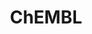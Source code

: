 ---
bigquery: https://console.cloud.google.com/bigquery?p=patents-public-data&d=ebi_chembl&page=dataset
citation: '"The ChEMBL database in 2017." Anna Gaulton, Anne Hersey, Michał Nowotka,
  A Patrícia Bento, Jon Chambers, David Mendez, Prudence Mutowo, Francis Atkinson,
  Louisa J Bellis, Elena Cibrián-Uhalte, Mark Davies, Nathan Dedman, Anneli Karlsson,
  María Paula Magariños, John P Overington, George Papadatos, Ines Smit, Andrew R
  Leach Nucleic acids Research (2017) 45 (Database Issue), D945-D954'
contributors: European Bioinformatics Institute
cost: None
description: ChEMBL Data is a manually curated database of small molecules used in
  drug discovery, including information about existing patented drugs.
documentation: 'schema: https://www.ebi.ac.uk/chembl/db_schema


  '
last_edit: 04/06/2022, 22:00:02
location: https://console.cloud.google.com/marketplace/product/google_patents_public_datasets/chembl
maintained_by: EMBL-EBI, an outstation of European Molecular Biology Laboratory
related_publications: '

  ChEMBL: towards direct deposition of bioassay data.


  Mendez D, Gaulton A, Bento AP, Chambers J, De Veij M, Félix E, Magariños MP, Mosquera
  JF, Mutowo P, Nowotka M, Gordillo-Marañón M, Hunter F, Junco L, Mugumbate G, Rodriguez-Lopez
  M, Atkinson F, Bosc N, Radoux CJ, Segura-Cabrera A, Hersey A, Leach AR.


  — Nucleic Acids Res. 2019; 47(D1):D930-D940. doi: 10.1093/nar/gky1075

  '
schema_fields:
- parent_go_id
- level3
- syn_type
- variant_id
- idx
- structure_type
- usan_stem_id
- num_alerts
- num_ro5_violations
- ref_type
- route
- activity_comment
- efo_id
- delist_flag
- assay_desc
- published_value
- nda_type
- relation
- relationship_type
- journal
- standard_flag
- record_id
- site_id
- prediction_method
- db_version
- protein_class_desc
- molfile
- ro3_pass
- formulation_id
- stem_class
- component_synonym
- predbind_id
- go_id
- mol_frac_id
- protein_class_synonym
- assay_category
- curation_comment
- patent_expire_date
- value
- molsyn_id
- short_name
- metabolite_record_id
- tbl
- cell_source_tissue
- atc_code
- version
- acd_most_bpka
- start_position
- warning_country
- binding_site_comment
- hbd_lipinski
- mc_target_accession
- tid_fixed
- l8
- rgid
- warning_year
- alert_id
- parent_id
- compsyn_id
- helm_notation
- ddd_admr
- pref_name
- acd_logp
- usan_stem
- patent_use_code
- entity_id
- heavy_atoms
- acd_most_apka
- qudt_units
- l1
- hrac_class_id
- year
- ass_cls_map_id
- prodrug
- related_tid
- stem
- therapeutic_flag
- dosage_form
- smarts
- clo_id
- ddd_comment
- confidence_score
- indication_class
- natural_product
- site_residues
- targcomp_id
- as_id
- comments
- isoform
- level1_description
- pchembl_value
- updated_on
- assay_type
- ad_type
- ingredient
- cl_lincs_id
- mutation
- cell_source_tax_id
- normal_range_max
- mechanism_of_action
- alert_name
- inorganic_flag
- target_desc
- cell_description
- standard_relation
- aromatic_rings
- mol_irac_id
- first_in_class
- chembl_id
- irac_code
- class_type
- applicant_full_name
- normal_range_min
- doc_id
- who_name
- annotation
- mc_target_name
- ddd_value
- usan_stem_definition
- met_conversion
- level1
- mc_organism
- level2
- level2_description
- first_approval
- ddd_id
- cell_id
- domain_id
- oc_id
- assay_cell_type
- mol_atc_id
- standard_upper_value
- tissue_id
- site_name
- text_value
- publication_number
- stat
- comp_go_id
- le
- indref_id
- end_position
- topical
- full_molformula
- std_act_id
- lle
- cx_logp
- mechanism_comment
- withdrawn_country
- cellosaurus_id
- irac_class_id
- drug_record_id
- major_class
- data_validity_comment
- trade_name
- hrac_code
- comp_class_id
- parenteral
- approval_date
- rtb
- innovator_company
- aspect
- l7
- mesh_id
- pathway_key
- compd_id
- cell_source_organism
- compound_key
- mesh_heading
- bto_id
- job_id
- set_name
- actsm_id
- assay_strain
- standard_inchi
- l3
- entity_type
- src_compound_id
- res_stem_id
- usan_year
- usan_substem
- psa
- sequence_md5sum
- l4
- ap_id
- homologue
- black_box_warning
- relationship
- enzyme_name
- cidx
- polymer_flag
- last_active
- molregno
- assay_source
- l5
- warning_id
- status
- last_page
- relationship_desc
- orig_description
- warning_description
- upper_value
- molecule_type
- warning_class
- pubmed_id
- title
- first_page
- assay_tissue
- assay_id
- molecular_species
- component_type
- cx_most_apka
- frac_class_id
- activity_count
- cell_name
- dosed_ingredient
- toid
- company
- drugind_id
- cell_ontology_id
- synonyms
- met_id
- acd_logd
- standard_type
- substrate_record_id
- mecref_id
- protclasssyn_id
- db_source
- assay_subcellular_fraction
- ref_id
- chebi_par_id
- aidx
- availability_type
- submission_date
- sequence
- standard_units
- species_group_flag
- log_id
- compound_name
- target_mapping
- sitecomp_id
- hbd
- ref_url
- patent_no
- label
- withdrawn_reason
- confidence
- standard_value
- efo_term
- subgroup
- action_type
- protein_class_id
- target_type
- alert_set_id
- assay_organism
- level4_description
- withdrawn_year
- who_extra
- updated_by
- sei
- published_units
- patent_id
- creation_date
- research_stem
- pathway_id
- drug_product_flag
- curated_by
- drug_substance_flag
- assay_class_id
- standard_text_value
- organism
- authors
- src_description
- downgraded
- published_relation
- assay_param_id
- caloha_id
- src_assay_id
- strength
- l2
- bao_format
- active_ingredient
- ridx
- mc_target_type
- units
- tid
- co_stem_id
- parent_type
- assay_test_type
- standard_inchi_key
- disease_efficacy
- metref_id
- result_flag
- frac_code
- direct_interaction
- src_id
- molecular_mechanism
- num_lipinski_ro5_violations
- enzyme_tid
- active_molregno
- uo_units
- accession
- source_domain_id
- ddd_units
- withdrawn_class
- domain_name
- mw_freebase
- max_phase
- domain_description
- targrel_id
- domain_type
- cpd_str_alert_id
- mol_hrac_id
- mw_monoisotopic
- source
- cx_most_bpka
- name
- assay_tax_id
- class_level
- hba
- description
- parameter_value
- definition
- product_id
- smid
- withdrawn_flag
- level4
- mc_tax_id
- issue
- uberon_id
- prod_pat_id
- level3_description
- cx_logd
- priority
- level5
- max_phase_for_ind
- path
- alogp
- country
- parameter_type
- volume
- warning_type
- parent_molregno
- bao_id
- tax_id
- mec_id
- component_id
- doc_type
- hba_lipinski
- chirality
- bei
- l6
- canonical_smiles
- previous_company
- bao_endpoint
- full_mwt
- warnref_id
- oral
- src_short_name
- activity_id
- type
- met_comment
- potential_duplicate
- published_type
- selectivity_comment
- biocomp_id
- abstract
- doi
- qed_weighted
shortname: chembl
tags:
- biotechnology
- health
- chemical
- bioinformatics
- medical
terms_of_use: CC BY-SA 3.0
title: ChEMBL
uuid: e232a192-965c-4ec9-904c-155b6dfe56c5
---